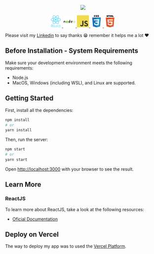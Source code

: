 <p align="center"><img src="https://i.imgur.com/0iQsTtK.png" width="400"></p>
<p align="center">  <a href="https://reactjs.org/" target="_blank" rel="noreferrer"> <img src="https://raw.githubusercontent.com/devicons/devicon/master/icons/react/react-original-wordmark.svg" alt="react" width="40" height="40"/> </a> <a href="https://nodejs.org" target="_blank" rel="noreferrer"> <img src="https://raw.githubusercontent.com/devicons/devicon/master/icons/nodejs/nodejs-original-wordmark.svg" alt="nodejs" width="40" height="40"/> </a> <a href="https://developer.mozilla.org/en-US/docs/Web/JavaScript" target="_blank" rel="noreferrer"> <img src="https://raw.githubusercontent.com/devicons/devicon/master/icons/javascript/javascript-original.svg" alt="javascript" width="40" height="40"/> </a>   
<a href="https://www.w3schools.com/css/" target="_blank" rel="noreferrer"> <img src="https://raw.githubusercontent.com/devicons/devicon/master/icons/css3/css3-original-wordmark.svg" alt="css3" width="40" height="40"/> </a> <a href="https://www.w3.org/html/" target="_blank" rel="noreferrer"> <img src="https://raw.githubusercontent.com/devicons/devicon/master/icons/html5/html5-original-wordmark.svg" alt="html5" width="40" height="40"/> </a> </p>


Please visit my [Linkedin](https://www.linkedin.com/in/arenadaiana/) to say thanks 	:grin: remember it helps me a lot ♥

## Before Installation - System Requirements

Make sure your development environment meets the following requirements:

 - Node.js
 - MacOS, Windows (including WSL), and Linux are supported.


## Getting Started

First, install all the  dependencies:

```bash
npm install
# or
yarn install
```


Then, run the server:

```bash
npm start
# or
yarn start
```

Open [http://localhost:3000](http://localhost:3000) with your browser to see the result.

## Learn More

### ReactJS

To learn more about ReactJS, take a look at the following resources:

- [Oficial Documentation](https://react.dev/learn)


## Deploy on Vercel

The way to deploy my app was to used the [Vercel Platform](https://vercel.com/).




